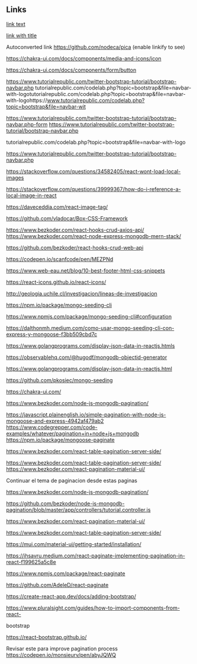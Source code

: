 ## Links

[link text](http://dev.nodeca.com)

[link with title](http://nodeca.github.io/pica/demo/ "title text!")

Autoconverted link https://github.com/nodeca/pica (enable linkify to see)

https://chakra-ui.com/docs/components/media-and-icons/icon

https://chakra-ui.com/docs/components/form/button

https://www.tutorialrepublic.com/twitter-bootstrap-tutorial/bootstrap-navbar.php
tutorialrepublic.com/codelab.php?topic=bootstrap&file=navbar-with-logotutorialrepublic.com/codelab.php?topic=bootstrap&file=navbar-with-logohttps://www.tutorialrepublic.com/codelab.php?topic=bootstrap&file=navbar-wit

https://www.tutorialrepublic.com/twitter-bootstrap-tutorial/bootstrap-navbar.php-form
https://www.tutorialrepublic.com/twitter-bootstrap-tutorial/bootstrap-navbar.php

tutorialrepublic.com/codelab.php?topic=bootstrap&file=navbar-with-logo

https://www.tutorialrepublic.com/twitter-bootstrap-tutorial/bootstrap-navbar.php

https://stackoverflow.com/questions/34582405/react-wont-load-local-images

https://stackoverflow.com/questions/39999367/how-do-i-reference-a-local-image-in-react

https://daveceddia.com/react-image-tag/

https://github.com/vladocar/Box-CSS-Framework

https://www.bezkoder.com/react-hooks-crud-axios-api/
https://www.bezkoder.com/react-node-express-mongodb-mern-stack/

https://github.com/bezkoder/react-hooks-crud-web-api

https://codepen.io/scanfcode/pen/MEZPNd

https://www.web-eau.net/blog/10-best-footer-html-css-snippets

https://react-icons.github.io/react-icons/

http://geologia.uchile.cl/investigacion/lineas-de-investigacion

https://npm.io/package/mongo-seeding-cli

https://www.npmjs.com/package/mongo-seeding-cli#configuration

https://dalthonmh.medium.com/como-usar-mongo-seeding-cli-con-express-y-mongoose-f3bb509cbd7c

https://www.golangprograms.com/display-json-data-in-reactjs.htmls

https://observablehq.com/@hugodf/mongodb-objectid-generator

https://www.golangprograms.com/display-json-data-in-reactjs.html

https://github.com/pkosiec/mongo-seeding

https://chakra-ui.com/

https://www.bezkoder.com/node-js-mongodb-pagination/

https://javascript.plainenglish.io/simple-pagination-with-node-js-mongoose-and-express-4942af479ab2
https://www.codegrepper.com/code-examples/whatever/pagination+in+node+js+mongodb
https://npm.io/package/mongoose-paginate

https://www.bezkoder.com/react-table-pagination-server-side/

https://www.bezkoder.com/react-table-pagination-server-side/
https://www.bezkoder.com/react-pagination-material-ui/

Continuar el tema de paginacion desde estas paginas

https://www.bezkoder.com/node-js-mongodb-pagination/

https://github.com/bezkoder/node-js-mongodb-pagination/blob/master/app/controllers/tutorial.controller.js

https://www.bezkoder.com/react-pagination-material-ui/

https://www.bezkoder.com/react-table-pagination-server-side/

https://mui.com/material-ui/getting-started/installation/

https://ihsavru.medium.com/react-paginate-implementing-pagination-in-react-f199625a5c8e

https://www.npmjs.com/package/react-paginate

https://github.com/AdeleD/react-paginate

https://create-react-app.dev/docs/adding-bootstrap/

https://www.pluralsight.com/guides/how-to-import-components-from-react-

bootstrap

https://react-bootstrap.github.io/

Revisar este para improve pagination process
https://codepen.io/monsieurv/pen/abyJQWQ
